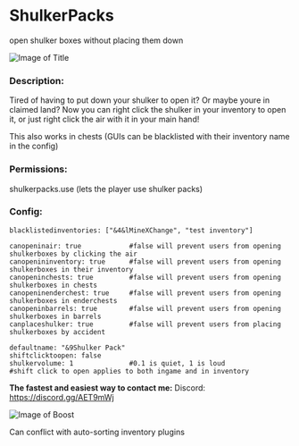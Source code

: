 # ShulkerPacks
open shulker boxes without placing them down

![Image of Title](https://i.imgur.com/m1Y8zsr.png)

### Description:
Tired of having to put down your shulker to open it? Or maybe youre in claimed land? Now you can right click the shulker in your inventory to open it, or just right click the air with it in your main hand!

This also works in chests (GUIs can be blacklisted with their inventory name in the config)

### Permissions:
shulkerpacks.use (lets the player use shulker packs)

### Config:
```
blacklistedinventories: ["&4&lMineXChange", "test inventory"]

canopeninair: true            #false will prevent users from opening shulkerboxes by clicking the air
canopenininventory: true      #false will prevent users from opening shulkerboxes in their inventory
canopeninchests: true         #false will prevent users from opening shulkerboxes in chests
canopeninenderchest: true     #false will prevent users from opening shulkerboxes in enderchests
canopeninbarrels: true        #false will prevent users from opening shulkerboxes in barrels
canplaceshulker: true         #false will prevent users from placing shulkerboxes by accident

defaultname: "&9Shulker Pack"
shiftclicktoopen: false
shulkervolume: 1              #0.1 is quiet, 1 is loud
#shift click to open applies to both ingame and in inventory

```
__The fastest and easiest way to contact me:__
Discord: https://discord.gg/AET9mWj

![Image of Boost](https://i.imgur.com/8OAtOy5.png)

Can conflict with auto-sorting inventory plugins
